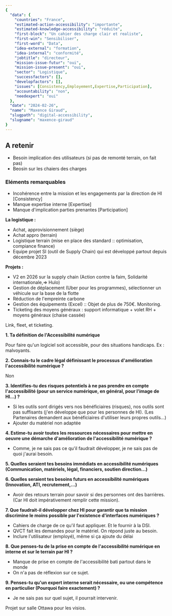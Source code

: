 ```yaml
---
{
  "data": {
    "countries": "France",
    "estimated-action-accessibility": "importante",
    "estimated-knowledge-accessibility": "réduite",
    "first-block": "Un cahier des charge clair et realiste",
    "first-win": "Sensibiliser",
    "first-word": "Data",
    "idea-external": "formation",
    "idea-internal": "conformité",
    "jobtitle": "directeur",
    "mission-issue-futur": "oui",
    "mission-issue-present": "oui",
    "sector": "Logistique",
    "successfactors": [],
    "developfactors": [],
    "issues": [Consistency,Employement,Expertise,Participation],
    "accountability": "non",
    "needexpert": "oui"
  },
  "date": "2024-02-26",
  "name": "Maxence Giraud",
  "slugpath": "digital-accessibility",
  "slugname": "maxence-giraud"
}
---
```



## A retenir

 - Besoin implication des utilisateurs (si pas de remonté terrain, on fait pas)
 - Beosin sur les chaiers des charges

### Eléments remarquables

 - Incohérence entre la mission et les engagements par la direction de HI [Consistency]
 - Manque expertise interne [Expertise]
 - Manque d'implication parties prenantes [Participation]

**La logistique :**

 - Achat, approvisionnement (siège)
 - Achat appro (terrain)
 - Logistique terrain (mise en place des standard :: optimisation, compiance finance)
 - Equipe projet SI (outil de Supply Chain) qui est développé partout depuis décembre 2023

**Projets :** 

 - V2 en 2026 sur la supply chain (Action contre la faim, Solidarité internationale,=> Hulo)
 - Gestion de déplacement (Uber pour les programmes), sélectionner un véhicule sur la base de la flotte
 - Réduction de l'empreinte carbone
 - Gestion des équipements (Excel) :: Objet de plus de 750€. Monitoring.
 - Ticketing des moyens généraux : support informatique + volet RH + moyens généraux (chaise cassée)

Link, fleet, et ticketing.

**1. Ta définition de l'Accessibilité numérique**

Pour faire qu'un logiciel soit accessible, pour des situations handicaps. Ex : malvoyants.

**2. Connais-tu le cadre légal définissant le processus d'amélioration l'accessibilité numérique ?**

Non

**3. Identifies-tu des risques potentiels à ne pas prendre en compte l'accessibilité (pour un service numérique, en général, pour l'image de HI...) ?**

 - Si les outils sont dirigés vers nos bénéficiaires (risques), nos outils sont pas suffisants (j'en développe que pour les personnes de HI). (Les Partenaires demandent aux bénéficiaires d'utiliser leurs propres outils...)
 - Ajouter du matériel non adaptée

**4. Estime-tu avoir toutes les ressources nécessaires pour mettre en oeuvre une démarche d'amélioration de l'accessibilité numérique ?**

 - Comme, je ne sais pas ce qu'il faudrait développer, je ne sais pas de quoi j'aurai besoin.

**5. Quelles seraient tes besoins immédiats en accessibilité numériques (Communication, matériels, légal, financiers, soutien direction...)**

**6. Quelles seraient tes besoins futurs en accessibilité numériques (Innovation, ATI, recrutement,...)**

 - Avoir des retours terrain pour savoir si des personnes ont des barrières. (Car HI doit impérativement remplir cette mission).

**7. Que faudrait-il développer chez HI pour garantir que ta mission discrimine le moins possible par l'existence d'interfaces numériques ?**

 - Cahiers de charge de ce qu'il faut appliquer. Et le fournir à la DSI.
 - QVCT fait les demandes pour le matériel. On répond juste au besoin.
 - Inclure l'utilisateur (employé), même si ça ajoute du délai

**8. Que penses-tu de la prise en compte de l'accessibilité numérique en interne et sur le terrain par HI ?**

 - Manque de prise en compte de l'accessibilité bati partout dans le monde
 - On n'a pas de réflexion sur ce sujet.

**9. Penses-tu qu'un expert interne serait nécessaire, ou une compétence en particulier (Pourquoi faire exactement) ?**

 - Je ne sais pas sur quel sujet, il pourrait intervenir.

Projet sur salle Ottawa pour les visios.